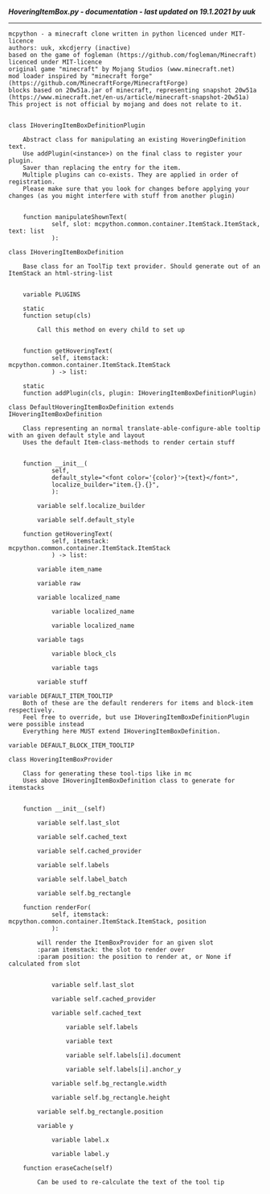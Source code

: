 ***HoveringItemBox.py - documentation - last updated on 19.1.2021 by uuk***
___

    mcpython - a minecraft clone written in python licenced under MIT-licence
    authors: uuk, xkcdjerry (inactive)
    based on the game of fogleman (https://github.com/fogleman/Minecraft) licenced under MIT-licence
    original game "minecraft" by Mojang Studios (www.minecraft.net)
    mod loader inspired by "minecraft forge" (https://github.com/MinecraftForge/MinecraftForge)
    blocks based on 20w51a.jar of minecraft, representing snapshot 20w51a
    (https://www.minecraft.net/en-us/article/minecraft-snapshot-20w51a)
    This project is not official by mojang and does not relate to it.


    class IHoveringItemBoxDefinitionPlugin
        
        Abstract class for manipulating an existing HoveringDefinition text.
        Use addPlugin(<instance>) on the final class to register your plugin.
        Saver than replacing the entry for the item.
        Multiple plugins can co-exists. They are applied in order of registration.
        Please make sure that you look for changes before applying your changes (as you might interfere with stuff from another plugin)


        function manipulateShownText(
                self, slot: mcpython.common.container.ItemStack.ItemStack, text: list
                ):

    class IHoveringItemBoxDefinition
        
        Base class for an ToolTip text provider. Should generate out of an ItemStack an html-string-list


        variable PLUGINS

        static
        function setup(cls)
            
            Call this method on every child to set up


        function getHoveringText(
                self, itemstack: mcpython.common.container.ItemStack.ItemStack
                ) -> list:

        static
        function addPlugin(cls, plugin: IHoveringItemBoxDefinitionPlugin)

    class DefaultHoveringItemBoxDefinition extends IHoveringItemBoxDefinition
        
        Class representing an normal translate-able-configure-able tooltip with an given default style and layout
        Uses the default Item-class-methods to render certain stuff


        function __init__(
                self,
                default_style="<font color='{color}'>{text}</font>",
                localize_builder="item.{}.{}",
                ):

            variable self.localize_builder

            variable self.default_style

        function getHoveringText(
                self, itemstack: mcpython.common.container.ItemStack.ItemStack
                ) -> list:

            variable item_name

            variable raw

            variable localized_name

                variable localized_name

                variable localized_name

            variable tags

                variable block_cls

                variable tags

            variable stuff

    variable DEFAULT_ITEM_TOOLTIP
        Both of these are the default renderers for items and block-item respectively.
        Feel free to override, but use IHoveringItemBoxDefinitionPlugin were possible instead
        Everything here MUST extend IHoveringItemBoxDefinition.

    variable DEFAULT_BLOCK_ITEM_TOOLTIP

    class HoveringItemBoxProvider
        
        Class for generating these tool-tips like in mc
        Uses above IHoveringItemBoxDefinition class to generate for itemstacks


        function __init__(self)

            variable self.last_slot

            variable self.cached_text

            variable self.cached_provider

            variable self.labels

            variable self.label_batch

            variable self.bg_rectangle

        function renderFor(
                self, itemstack: mcpython.common.container.ItemStack.ItemStack, position
                ):
            
            will render the ItemBoxProvider for an given slot
            :param itemstack: the slot to render over
            :param position: the position to render at, or None if calculated from slot


                variable self.last_slot

                variable self.cached_provider

                variable self.cached_text

                    variable self.labels

                    variable text

                    variable self.labels[i].document

                    variable self.labels[i].anchor_y

                variable self.bg_rectangle.width

                variable self.bg_rectangle.height

            variable self.bg_rectangle.position

            variable y

                variable label.x

                variable label.y

        function eraseCache(self)
            
            Can be used to re-calculate the text of the tool tip
